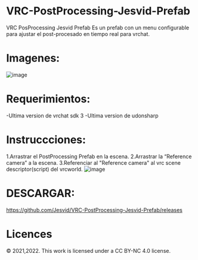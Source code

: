 # VRC-PostProcessing-Jesvid-Prefab
VRC PosProcessing Jesvid Prefab
Es un prefab con un menu configurable para ajustar el post-procesado en tiempo real para vrchat.

# Imagenes:
![image](https://user-images.githubusercontent.com/52258487/147806167-ed9b364f-8a9e-4367-93db-70cc2b0109c1.png)


# Requerimientos:
-Ultima version de vrchat sdk 3
-Ultima version de udonsharp

# Instruccciones:
1.Arrastrar el PostProcessing Prefab en la escena.
2.Arrastrar la “Reference camera” a la escena.
3.Referenciar al "Reference camera" al vrc scene descriptor(script) del vrcworld.
![image](https://user-images.githubusercontent.com/52258487/148701039-da4c1ef5-2430-46b5-9156-2df00874a39e.png)


# DESCARGAR:
https://github.com/Jesvid/VRC-PostProcessing-Jesvid-Prefab/releases

# Licences
© 2021,2022. This work is licensed under a CC BY-NC 4.0 license.
